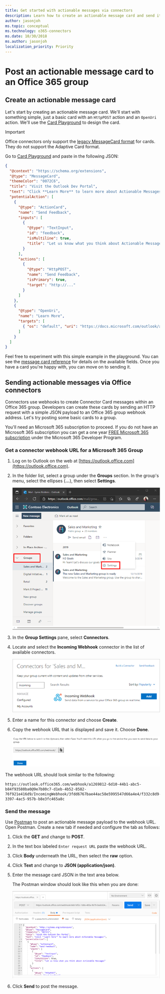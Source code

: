 ```yaml
---
title: Get started with actionable messages via connectors
description: Learn how to create an actionable message card and send it via Office connectors.
author: jasonjoh
ms.topic: conceptual
ms.technology: o365-connectors
ms.date: 10/30/2018
ms.author: jasonjoh
localization_priority: Priority
---
```


# Post an actionable message card to an Office 365 group

## Create an actionable message card

Let's start by creating an actionable message card. We'll start with something simple, just a basic card with an `HttpPOST` action and an `OpenUri` action. We'll use the [Card Playground](https://messagecardplayground.azurewebsites.net/) to design the card.

> [!IMPORTANT]
> Office connectors only support the [legacy MessageCard format](message-card-reference.md) for cards. They do not support the Adaptive Card format.

Go to [Card Playground](https://messagecardplayground.azurewebsites.net/) and paste in the following JSON:

```json
{
  "@context": "https://schema.org/extensions",
  "@type": "MessageCard",
  "themeColor": "0072C6",
  "title": "Visit the Outlook Dev Portal",
  "text": "Click **Learn More** to learn more about Actionable Messages!",
  "potentialAction": [
    {
      "@type": "ActionCard",
      "name": "Send Feedback",
      "inputs": [
        {
          "@type": "TextInput",
          "id": "feedback",
          "isMultiline": true,
          "title": "Let us know what you think about Actionable Messages"
        }
      ],
      "actions": [
        {
          "@type": "HttpPOST",
          "name": "Send Feedback",
          "isPrimary": true,
          "target": "http://..."
        }
      ]
    },
    {
      "@type": "OpenUri",
      "name": "Learn More",
      "targets": [
        { "os": "default", "uri": "https://docs.microsoft.com/outlook/actionable-messages" }
      ]
    }
  ]
}
```

Feel free to experiment with this simple example in the playground. You can see the [message card reference](message-card-reference.md) for details on the available fields. Once you have a card you're happy with, you can move on to sending it.

## Sending actionable messages via Office connectors

Connectors use webhooks to create Connector Card messages within an Office 365 group. Developers can create these cards by sending an HTTP request with a simple JSON payload to an Office 365 group webhook address. Let's try posting some basic cards to a group.

You'll need an Microsoft 365 subscription to proceed. If you do not have an Microsoft 365 subscription you can get a one year [FREE Microsoft 365 subscription](https://developer.microsoft.com/office/dev-program) under the Microsoft 365 Developer Program.

### Get a connector webhook URL for a Microsoft 365 Group

1. Log on to Outlook on the web at [https://outlook.office.com](https://outlook.office.com).

1. In the folder list, select a group under the **Groups** section. In the group's menu, select the ellipses (**...**), then select **Settings**.

    ![A screenshot of the location of the Settings menu in a Microsoft 365 Group](images/get-started/group-menu.png)

1. In the **Group Settings** pane, select **Connectors**.

1. Locate and select the **Incoming Webhook** connector in the list of available connectors.

    ![A screenshot of the Incoming Webhook item in the available connectors list](images/get-started/incoming-webhook.png)

1. Enter a name for this connector and choose **Create**.

1. Copy the webhook URL that is displayed and save it. Choose **Done**.

    ![A screenshot of the Incoming Webhook URL](images/get-started/webhook-url.png)

The webhook URL should look similar to the following:

```http
https://outlook.office365.com/webhook/a1269812-6d10-44b1-abc5-b84f93580ba0@9e7b80c7-d1eb-4b52-8582-76f921e416d9/IncomingWebhook/3fdd6767bae44ac58e5995547d66a4e4/f332c8d9-3397-4ac5-957b-b8e3fc465a8c
```

### Send the message

Use [Postman](https://www.getpostman.com/) to post an actionable message payload to the webhook URL. Open Postman. Create a new tab if needed and configure the tab as follows:

1. Click the **GET** and change to **POST**.

2. In the text box labeled `Enter request URL` paste the webhook URL.

3. Click **Body** underneath the URL, then select the **raw** option.

4. Click **Text** and change to **JSON (application/json)**.

5. Enter the message card JSON in the text area below.

   The Postman window should look like this when you are done:

   ![The Postman request window configured to post a sample actionable message to a webhook URL](images/get-started/postman-setup.png)

6. Click **Send** to post the message.

